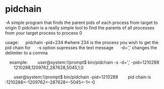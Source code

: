 # pidchain
-A simple program that finds the parent pids of each process from target to origin 0
pidchain is a really simple tool to find the parents of all processes from your target process to process 0

usage:
  pidchain -pid=234 #where 234 is the process you wish to get the pid chain for
  -s option supresses the text message
  -d=',' changes the delimiter to a comma

 example:
  user@system:!/prompt$ bin/pidchain -s -d=',' -pid=1210288
  1210288,1209762,287628,5045,1,0


  user@system:!/prompt$ bin/pidchain -pid=1210288
  pid chain is :1210288<-1209762<-287628<-5045<-1<-0

